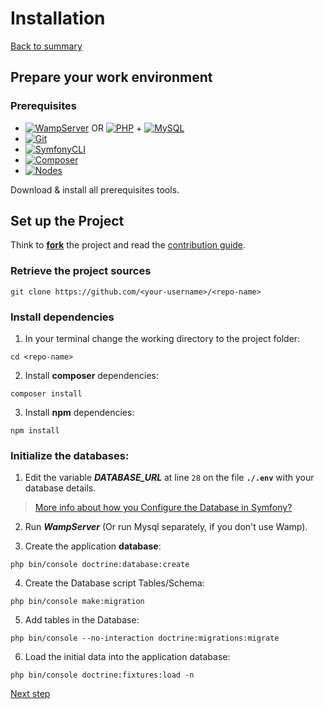 # Installation

[Back to summary](../index.md)

## Prepare your work environment 
### Prerequisites
* [![WampServer](https://img.shields.io/badge/WampServer-v3.2.0-F70094)](https://www.wampserver.com/) OR [![PHP](https://img.shields.io/badge/PHP-%3E%3D7.4.7-7377AD)](https://www.php.net/manual/fr/install.php) + [![MySQL](https://img.shields.io/badge/MySQL-v8.0.19-DF6900)](https://dev.mysql.com/downloads/mysql/#downloads)
* [![Git](https://img.shields.io/badge/Git-v2.27-E94E31)](https://git-scm.com/download)
* [![SymfonyCLI](https://img.shields.io/badge/Symfony-v4.20-000000)](https://symfony.com/download)
* [![Composer](https://img.shields.io/badge/Composer-v1.10.13-5F482F)](https://getcomposer.org/download)
* [![Nodes](https://img.shields.io/badge/Nodejs-v14.5.0-026E00)](https://nodejs.org)

Download & install all prerequisites tools.

## Set up the Project
Think to [**fork**](https://docs.github.com/en/github/getting-started-with-github/fork-a-repo) the project and read the [contribution guide](contributing.md).

### Retrieve the project sources
```shell
git clone https://github.com/<your-username>/<repo-name>
```

### Install dependencies
1. In your terminal change the working directory to the project folder:
```shell
cd <repo-name>
```

2. Install **composer** dependencies:
```shell 
composer install
```

3. Install **npm** dependencies:
```shell 
npm install
```

### Initialize the databases:
1. Edit the variable ***DATABASE_URL*** at line ``28`` on the file **```./.env```** with your database details.
 
 > [More info about how you Configure the Database in Symfony?](https://symfony.com/doc/current/doctrine.html#configuring-the-database)
 
2. Run ***WampServer*** (Or run Mysql separately, if you don't use Wamp).

3. Create the application **database**: 
```shell 
php bin/console doctrine:database:create
```

4. Create the Database script Tables/Schema:
```shell
php bin/console make:migration
```

5. Add tables in the Database:
```shell 
php bin/console --no-interaction doctrine:migrations:migrate
```

6. Load the initial data into the application database:
```shell 
php bin/console doctrine:fixtures:load -n
```

[Next step](environments.html "Try the application")